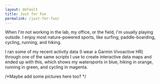 ```yaml
---
layout: default
title: Just for Fun
permalink: /just-for-fun/
---
```


When I'm not working in the lab, my office, or the field, I'm usually playing outside. I enjoy most nature-powered sports, like surfing, paddle-boarding, cycling, running, and hiking.

I ran some of my recent activity data (I wear a Garmin Vivoactive HR) through one of the same scripts I use to create interactive data maps and ended up with this, which shows my watersports in blue, hiking in orange, running in green, and cycling in magenta.

/*Maybe add some pictures here too? */
